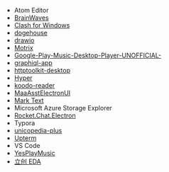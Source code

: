- Atom Editor
- [BrainWaves](https://github.com/makebrainwaves/BrainWaves)
- [Clash for Windows](https://github.com/Fndroid/clash_for_windows_pkg)
- [dogehouse](https://github.com/benawad/dogehouse)
- [drawio](https://github.com/jgraph/drawio-desktop)
- [Motrix](https://github.com/agalwood/Motrix)
- [Google-Play-Music-Desktop-Player-UNOFFICIAL-](https://github.com/MarshallOfSound/Google-Play-Music-Desktop-Player-UNOFFICIAL-)
- [graphiql-app](https://github.com/skevy/graphiql-app)
- [httptoolkit-desktop](https://github.com/httptoolkit/httptoolkit-desktop)
- [Hyper](https://github.com/vercel/hyper)
- [koodo-reader](https://github.com/troyeguo/koodo-reader)
- [MaaAsstElectronUI](https://github.com/MaaAssistantArknights/MaaAsstElectronUI)
- [Mark Text](https://github.com/marktext/marktext)
- Microsoft Azure Storage Explorer
- [Rocket.Chat.Electron](https://github.com/RocketChat/Rocket.Chat.Electron)
- Typora
- [unicopedia-plus](https://github.com/tonton-pixel/unicopedia-plus)
- [Upterm](https://github.com/railsware/upterm)
- VS Code
- [YesPlayMusic](https://github.com/qier222/YesPlayMusic)
- [立创 EDA](https://lceda.cn/page/download)
